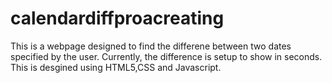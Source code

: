 # calendardiffproacreating

This is a webpage designed to find the differene between two dates specified by the user. Currently, the difference is setup to show in seconds.
This is desgined using HTML5,CSS and Javascript.
